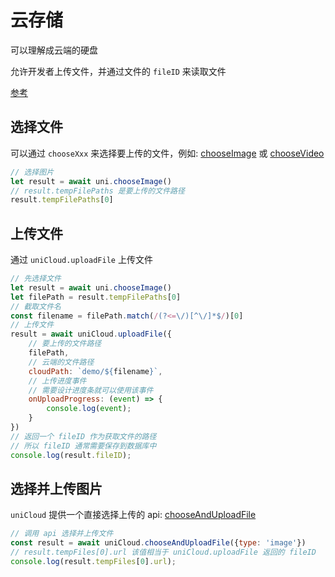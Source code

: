 # 云存储

可以理解成云端的硬盘

允许开发者上传文件，并通过文件的 `fileID` 来读取文件

[参考](https://uniapp.dcloud.net.cn/uniCloud/storage.html)

## 选择文件

可以通过 `chooseXxx` 来选择要上传的文件，例如: [chooseImage](https://uniapp.dcloud.net.cn/api/media/image.html#chooseimage) 或 [chooseVideo](https://uniapp.dcloud.net.cn/api/media/video.html#choosevideo)

```js
// 选择图片
let result = await uni.chooseImage()
// result.tempFilePaths 是要上传的文件路径
result.tempFilePaths[0]
```

## 上传文件

通过 `uniCloud.uploadFile` 上传文件

```js
// 先选择文件
let result = await uni.chooseImage()
let filePath = result.tempFilePaths[0]
// 截取文件名
const filename = filePath.match(/(?<=\/)[^\/]*$/)[0]
// 上传文件
result = await uniCloud.uploadFile({
    // 要上传的文件路径
    filePath,
    // 云端的文件路径
    cloudPath: `demo/${filename}`,
    // 上传进度事件
    // 需要设计进度条就可以使用该事件
    onUploadProgress: (event) => {
        console.log(event);
    }
})
// 返回一个 fileID 作为获取文件的路径
// 所以 fileID 通常需要保存到数据库中
console.log(result.fileID);	
```

## 选择并上传图片

`uniCloud` 提供一个直接选择上传的 api: [chooseAndUploadFile](https://uniapp.dcloud.net.cn/uniCloud/storage.html#chooseanduploadfile)

```js
// 调用 api 选择并上传文件
const result = await uniCloud.chooseAndUploadFile({type: 'image'})
// result.tempFiles[0].url 该值相当于 uniCloud.uploadFile 返回的 fileID
console.log(result.tempFiles[0].url);
```